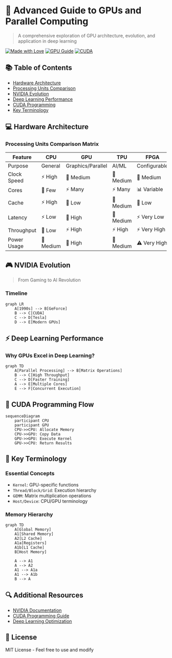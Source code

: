 # 🚀 Advanced Guide to GPUs and Parallel Computing
> A comprehensive exploration of GPU architecture, evolution, and application in deep learning

[![Made with Love](https://img.shields.io/badge/Made%20with-❤-red.svg)](/)
[![GPU Guide](https://img.shields.io/badge/GPU-Guide-brightgreen.svg)](/)
[![CUDA](https://img.shields.io/badge/CUDA-Enabled-blue.svg)](/)

## 📚 Table of Contents
- [Hardware Architecture](#hardware-architecture)
- [Processing Units Comparison](#processing-units-comparison)
- [NVIDIA Evolution](#nvidia-evolution)
- [Deep Learning Performance](#deep-learning-performance)
- [CUDA Programming](#cuda-programming)
- [Key Terminology](#key-terminology)

## 💻 Hardware Architecture

### Processing Units Comparison Matrix

| Feature | CPU | GPU | TPU | FPGA |
|---------|-----|-----|-----|------|
| Purpose | General | Graphics/Parallel | AI/ML | Configurable |
| Clock Speed | ⚡ High | 🔸 Medium | 🔸 Medium | 🔸 Medium |
| Cores | 🔸 Few | ⚡ Many | ⚡ Many | 📊 Variable |
| Cache | ⚡ High | 🔸 Low | 🔸 Medium | 🔸 Low |
| Latency | ⚡ Low | 🔸 High | 🔸 Medium | ⚡ Very Low |
| Throughput | 🔸 Low | ⚡ High | ⚡ High | ⚡ Very High |
| Power Usage | 🔸 Medium | 🔸 High | 🔸 Medium | ⚠️ Very High |

## 🎮 NVIDIA Evolution
> From Gaming to AI Revolution

### Timeline

```mermaid
graph LR
    A[1990s] --> B[GeForce]
    B --> C[CUDA]
    C --> D[Tesla]
    D --> E[Modern GPUs]

```

## ⚡ Deep Learning Performance

### Why GPUs Excel in Deep Learning?

```mermaid
graph TD
    A[Parallel Processing] --> B[Matrix Operations]
    B --> C[High Throughput]
    C --> D[Faster Training]
    A --> E[Multiple Cores]
    E --> F[Concurrent Execution]
```

## 🔧 CUDA Programming Flow

```mermaid
sequenceDiagram
    participant CPU
    participant GPU
    CPU->>CPU: Allocate Memory
    CPU->>GPU: Copy Data
    GPU->>GPU: Execute Kernel
    GPU->>CPU: Return Results
```

## 📘 Key Terminology

### Essential Concepts
- `Kernel`: GPU-specific functions
- `Thread/Block/Grid`: Execution hierarchy
- `GEMM`: Matrix multiplication operations
- `Host/Device`: CPU/GPU terminology

### Memory Hierarchy

```mermaid
graph TD
    A[Global Memory]
    A1[Shared Memory]
    A2[L2 Cache]
    A1a[Registers]
    A1b[L1 Cache]
    B[Host Memory]

    A --> A1
    A --> A2
    A1 --> A1a
    A1 --> A1b
    B --> A

```

## 🔍 Additional Resources
- [NVIDIA Documentation](/)
- [CUDA Programming Guide](/)
- [Deep Learning Optimization](/)

## 📝 License
MIT License - Feel free to use and modify
